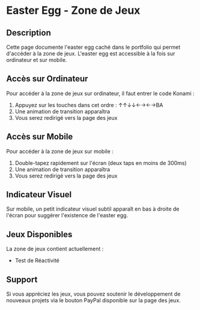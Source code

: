 # Easter Egg - Zone de Jeux

## Description
Cette page documente l'easter egg caché dans le portfolio qui permet d'accéder à la zone de jeux. L'easter egg est accessible à la fois sur ordinateur et sur mobile.

## Accès sur Ordinateur
Pour accéder à la zone de jeux sur ordinateur, il faut entrer le code Konami :
1. Appuyez sur les touches dans cet ordre : ↑↑↓↓←→←→BA
2. Une animation de transition apparaîtra
3. Vous serez redirigé vers la page des jeux

## Accès sur Mobile
Pour accéder à la zone de jeux sur mobile :
1. Double-tapez rapidement sur l'écran (deux taps en moins de 300ms)
2. Une animation de transition apparaîtra
3. Vous serez redirigé vers la page des jeux

## Indicateur Visuel
Sur mobile, un petit indicateur visuel subtil apparaît en bas à droite de l'écran pour suggérer l'existence de l'easter egg.

## Jeux Disponibles
La zone de jeux contient actuellement :
- Test de Réactivité

## Support
Si vous appréciez les jeux, vous pouvez soutenir le développement de nouveaux projets via le bouton PayPal disponible sur la page des jeux. 